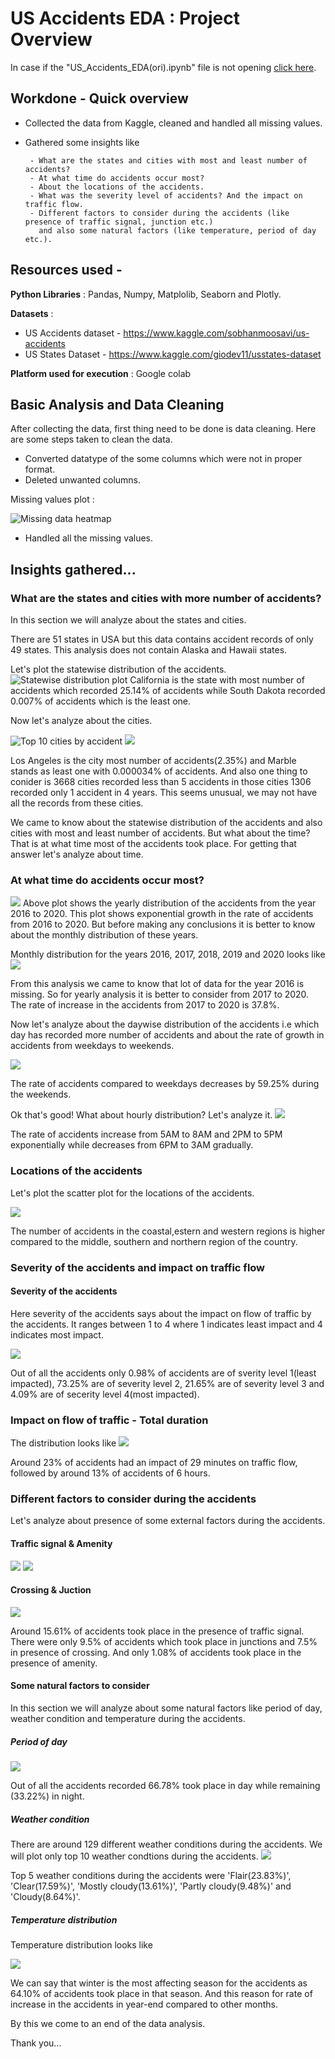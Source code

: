 # US Accidents EDA : Project Overview
In case if the "US_Accidents_EDA(ori).ipynb" file is not opening [click here](https://colab.research.google.com/drive/1QSCa9lT2yHZGg9IL2CWxV1TT6T-pMnVk?authuser=1#scrollTo=zgKp7GnL94Ew).

## Workdone - Quick overview

- Collected the data from Kaggle, cleaned and handled all missing values.
- Gathered some insights like 

       - What are the states and cities with most and least number of accidents?
       - At what time do accidents occur most?
       - About the locations of the accidents.
       - What was the severity level of accidents? And the impact on traffic flow.
       - Different factors to consider during the accidents (like presence of traffic signal, junction etc.) 
         and also some natural factors (like temperature, period of day etc.).
 
## Resources used -
**Python Libraries** : Pandas, Numpy, Matplolib, Seaborn and Plotly.

**Datasets** : 
* US Accidents dataset - https://www.kaggle.com/sobhanmoosavi/us-accidents
* US States Dataset - https://www.kaggle.com/giodev11/usstates-dataset

**Platform used for execution** : Google colab

## Basic Analysis and Data Cleaning
After collecting the data, first thing need to be done is data cleaning. Here are some steps taken to clean the data.
* Converted datatype of the some columns which were not in proper format. 
* Deleted unwanted columns.

Missing values plot :

![Missing data heatmap](https://github.com/Abhishek-2505/US-Accidents-Exploratory-Data-Analysis/blob/main/images/missing%20values%20heatmap.png)

* Handled all the missing values.



## Insights gathered...

### What are the states and cities with more number of accidents?
In this section we will analyze about the states and cities.

There are 51 states in USA but this data contains accident records of only 49 states. This analysis does not contain Alaska and Hawaii states.

Let's plot the statewise distribution of the accidents.
![Statewise distribution plot](https://github.com/Abhishek-2505/US-Accidents-Exploratory-Data-Analysis/blob/main/images/newplot.png)
California is the state with most number of accidents which recorded 25.14% of accidents while South Dakota recorded 0.007% of accidents which is the least one.

Now let's analyze about the cities.

![Top 10 cities by accident](https://github.com/Abhishek-2505/US-Accidents-Exploratory-Data-Analysis/blob/main/images/top%2010%20cities%20by%20accidents.png) ![](https://github.com/Abhishek-2505/US-Accidents-Exploratory-Data-Analysis/blob/main/images/city%20vs%20no%20of%20accidents.png)

Los Angeles is the city most number of accidents(2.35%) and Marble stands as least one with 0.000034% of accidents.
And also one thing to conider is 3668 cities recorded less than 5 accidents in those cities 1306 recorded only 1 accident in 4 years. 
This seems unusual, we may not have all the records from these cities.

We came to know about the statewise distribution of the accidents and also cities with most and least number of accidents. But what about the time? That is at what time most of the accidents took place. For getting that answer let's analyze about time.


### At what time do accidents occur most?

![](https://github.com/Abhishek-2505/US-Accidents-Exploratory-Data-Analysis/blob/main/images/yearly%20ditribution%20of%20accidents.png)
Above plot shows the yearly distribution of the accidents from the year 2016 to 2020. This plot shows exponential growth in the rate of accidents from 2016 to 2020. But before making any conclusions it is better to know about the monthly distribution of these years.

Monthly distribution for the years 2016, 2017, 2018, 2019 and 2020 looks like
![](https://github.com/Abhishek-2505/US-Accidents-Exploratory-Data-Analysis/blob/main/images/monthly%20ditribution%20of%20the%20years%202016-20.png)

From this analysis we came to know that lot of data for the year 2016 is missing. 
So for yearly analysis it is better to consider from 2017 to 2020. The rate of increase in the accidents from 2017 to 2020 is 37.8%.

Now let's analyze about the daywise distribution of the accidents i.e which day has recorded more number of accidents and about the rate of growth in accidents from weekdays to weekends.

![](https://github.com/Abhishek-2505/US-Accidents-Exploratory-Data-Analysis/blob/main/images/daywise%20distribution.png)

The rate of accidents compared to weekdays decreases by 59.25% during the weekends.

Ok that's good! What about hourly distribution? Let's analyze it.
![](https://github.com/Abhishek-2505/US-Accidents-Exploratory-Data-Analysis/blob/main/images/hourly%20ditribution.png)

The rate of accidents increase from 5AM to 8AM and 2PM to 5PM exponentially while decreases from 6PM to 3AM gradually.

### Locations of the accidents

Let's plot the scatter plot for the locations of the accidents.

![](https://github.com/Abhishek-2505/US-Accidents-Exploratory-Data-Analysis/blob/main/images/locations.png)

The number of accidents in the coastal,estern and western regions is higher compared to the middle, southern and northern region of the country.
<!-- ![](https://github.com/Abhishek-2505/US-Accidents-Exploratory-Data-Analysis/blob/main/images/location%20heatmap.png) -->

### Severity of the accidents and impact on traffic flow

#### Severity of the accidents

Here severity of the accidents says about the impact on flow of traffic by the accidents. It ranges between 1 to 4 where 1 indicates least impact and 4 indicates most impact.

![](https://github.com/Abhishek-2505/US-Accidents-Exploratory-Data-Analysis/blob/main/images/severity%20distribution.png)

Out of all the accidents only 0.98% of accidents are of sverity level 1(least impacted), 73.25% are of severity level 2, 21.65% are of severity level 3 and 4.09% are of secerity level 4(most impacted).

### Impact on flow of traffic - Total duration

The distribution looks like
![](https://github.com/Abhishek-2505/US-Accidents-Exploratory-Data-Analysis/blob/main/images/accident%20duration.png)

Around 23% of accidents had an impact of 29 minutes on traffic flow, followed by around 13% of accidents of 6 hours.

### Different factors to consider during the accidents

Let's analyze about presence of some external factors during the accidents.

#### Traffic signal & Amenity
![](https://github.com/Abhishek-2505/US-Accidents-Exploratory-Data-Analysis/blob/main/images/taffic%20signal.png) ![](https://github.com/Abhishek-2505/US-Accidents-Exploratory-Data-Analysis/blob/main/images/amenity.png)

#### Crossing & Juction

![](https://github.com/Abhishek-2505/US-Accidents-Exploratory-Data-Analysis/blob/main/images/crossing-junction.png)

Around 15.61% of accidents took place in the presence of traffic signal. There were only 9.5% of accidents which took place in junctions and 7.5% in presence of crossing. And only 1.08% of accidents took place in the presence of amenity.

#### Some natural factors to consider

In this section we will analyze about some natural factors like period of day, weather condition and temperature during the accidents.

##### Period of day
![](https://github.com/Abhishek-2505/US-Accidents-Exploratory-Data-Analysis/blob/main/images/period%20of%20day.png)

Out of all the accidents recorded 66.78% took place in day while remaining (33.22%) in night.

##### Weather condition 

There are around 129 different weather conditions during the accidents. We will plot only top 10 weather condtions during the accidents.
![](https://github.com/Abhishek-2505/US-Accidents-Exploratory-Data-Analysis/blob/main/images/weather%20condition.png)

Top 5 weather conditions during the accidents were 'Flair(23.83%)', 'Clear(17.59%)', 'Mostly cloudy(13.61%)', 'Partly cloudy(9.48%)' and 'Cloudy(8.64%)'.

##### Temperature distribution

Temperature distribution looks like

![](https://github.com/Abhishek-2505/US-Accidents-Exploratory-Data-Analysis/blob/main/images/temperature%20distribution.png)

We can say that winter is the most affecting season for the accidents as 64.10% of accidents took place in that season. And this reason for rate of increase in the accidents in year-end compared to other months.


By this we come to an end of the data analysis.

Thank you...
